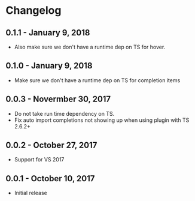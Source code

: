 # Changelog

## 0.1.1 - January 9, 2018
- Also make sure we don't have a runtime dep on TS for hover.

## 0.1.0 - January 9, 2018
- Make sure we don't have a runtime dep on TS for completion items

## 0.0.3 - Novermber 30, 2017
- Do not take run time dependency on TS.
- Fix auto import completions not showing up when using plugin with TS 2.6.2+

## 0.0.2 - October 27, 2017
- Support for VS 2017

## 0.0.1 - October 10, 2017
- Initial release